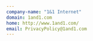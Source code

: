 ```yaml
---
company-name: "1&1 Internet"
domain: 1and1.com
home: http://www.1and1.com/
email: PrivacyPolicy@1and1.com
---
```




